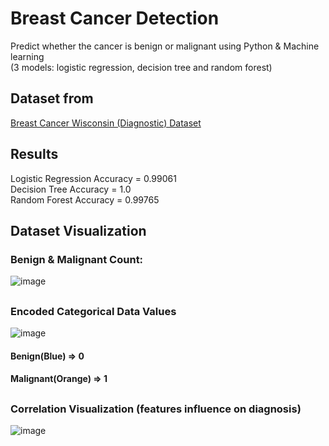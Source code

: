 # Breast Cancer Detection
Predict whether the cancer is benign or malignant using Python & Machine learning  
(3 models: logistic regression, decision tree and random forest)   

## Dataset from
[Breast Cancer Wisconsin (Diagnostic) Dataset](https://www.kaggle.com/uciml/breast-cancer-wisconsin-data)

## Results
Logistic Regression Accuracy = 0.99061  
Decision Tree Accuracy = 1.0  
Random Forest Accuracy = 0.99765  

## Dataset Visualization
### Benign & Malignant Count:  
  
![image](https://user-images.githubusercontent.com/12258599/147942193-1ab5a761-db83-4ab0-84a5-b0ffdabf0d28.png)  
##
### Encoded Categorical Data Values
![image](https://user-images.githubusercontent.com/12258599/147942285-89d5475b-c406-4851-bc81-a87cabd3aca0.png)  
#### Benign(Blue) => 0  
#### Malignant(Orange) => 1  
##
###  Correlation Visualization (features influence on diagnosis)   
![image](https://user-images.githubusercontent.com/12258599/147942782-4113bb8c-9b2e-430b-a090-c4eb1f34c1d8.png)



